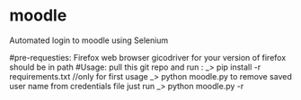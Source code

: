 # moodle
Automated login to moodle using Selenium

#pre-requesties:
      Firefox web browser
      gicodriver for your version of firefox should be in path
#Usage:
      pull this git repo and run : 
      _> pip install -r requirements.txt //only for first usage
      _> python moodle.py
      to remove saved user name from credentials file just run  _> python moodle.py -r
      

